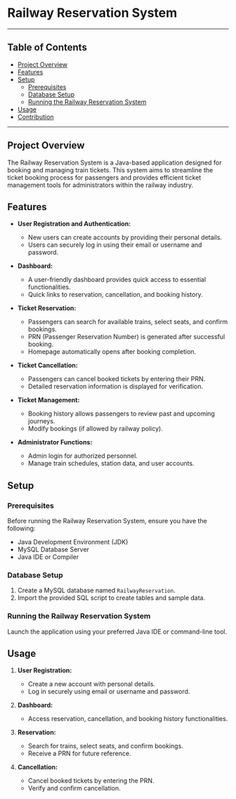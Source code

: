 # Railway Reservation System

---

## Table of Contents

- [Project Overview](#project-overview)
- [Features](#features)
- [Setup](#setup)
  - [Prerequisites](#prerequisites)
  - [Database Setup](#database-setup)
  - [Running the Railway Reservation System](#running-the-railway-reservation-system)
- [Usage](#usage)
- [Contribution](#contribution)

---

## Project Overview

The Railway Reservation System is a Java-based application designed for booking and managing train tickets. This system aims to streamline the ticket booking process for passengers and provides efficient ticket management tools for administrators within the railway industry.

## Features

- **User Registration and Authentication:**
  - New users can create accounts by providing their personal details.
  - Users can securely log in using their email or username and password.

- **Dashboard:**
  - A user-friendly dashboard provides quick access to essential functionalities.
  - Quick links to reservation, cancellation, and booking history.

- **Ticket Reservation:**
  - Passengers can search for available trains, select seats, and confirm bookings.
  - PRN (Passenger Reservation Number) is generated after successful booking.
  - Homepage automatically opens after booking completion.

- **Ticket Cancellation:**
  - Passengers can cancel booked tickets by entering their PRN.
  - Detailed reservation information is displayed for verification.

- **Ticket Management:**
  - Booking history allows passengers to review past and upcoming journeys.
  - Modify bookings (if allowed by railway policy).

- **Administrator Functions:**
  - Admin login for authorized personnel.
  - Manage train schedules, station data, and user accounts.
  
## Setup

### Prerequisites

Before running the Railway Reservation System, ensure you have the following:

- Java Development Environment (JDK)
- MySQL Database Server
- Java IDE or Compiler

### Database Setup

1. Create a MySQL database named `RailwayReservation`.
2. Import the provided SQL script to create tables and sample data.

### Running the Railway Reservation System

Launch the application using your preferred Java IDE or command-line tool.

## Usage

1. **User Registration:**
   - Create a new account with personal details.
   - Log in securely using email or username and password.

2. **Dashboard:**
   - Access reservation, cancellation, and booking history functionalities.

3. **Reservation:**
   - Search for trains, select seats, and confirm bookings.
   - Receive a PRN for future reference.

4. **Cancellation:**
   - Cancel booked tickets by entering the PRN.
   - Verify and confirm cancellation.

